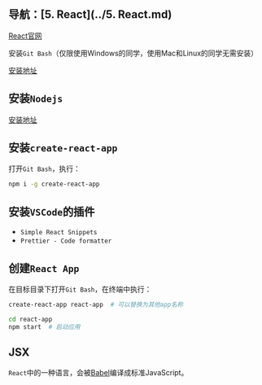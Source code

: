 ## 导航：[5. React](../5. React.md)

[React官网](https://zh-hans.reactjs.org/)

安装`Git Bash`（仅限使用Windows的同学，使用Mac和Linux的同学无需安装）

[安装地址](https://gitforwindows.org/)

## 安装`Nodejs`

[安装地址](https://nodejs.org/en/)

## 安装`create-react-app`

打开`Git Bash`，执行：

```bash
npm i -g create-react-app
```

## 安装`VSCode`的插件

-   `Simple React Snippets`
-   `Prettier - Code formatter`

## 创建`React App`

在目标目录下打开`Git Bash`，在终端中执行：

```bash
create-react-app react-app  # 可以替换为其他app名称

cd react-app
npm start  # 启动应用
```

## JSX

`React`中的一种语言，会被[Babel](https://babeljs.io/repl/)编译成标准JavaScript。